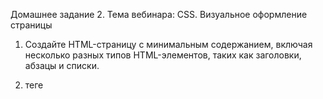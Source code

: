Домашнее задание 2.
Тема вебинара: CSS. Визуальное оформление страницы


1) Создайте HTML-страницу с минимальным содержанием, включая несколько разных типов HTML-элементов, таких как заголовки, абзацы и списки.


2) теге <style> определите стили для заголовков <h1> и <h2>, задав им разные цвета текста и размеры шрифтов.

3) Добавьте изображение (<img>) на вашу HTML-страницу и используйте CSS, чтобы изменить его размер и выровнять по центру.

